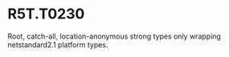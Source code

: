 # R5T.T0230
Root, catch-all, location-anonymous strong types only wrapping netstandard2.1 platform types.
